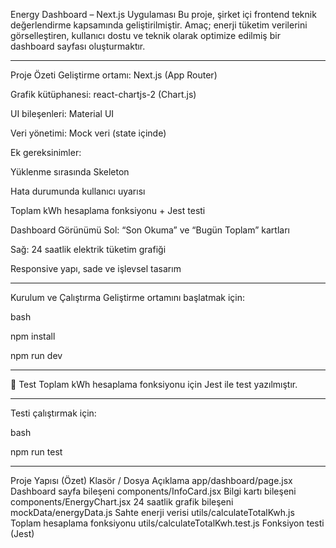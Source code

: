 Energy Dashboard – Next.js Uygulaması
Bu proje, şirket içi frontend teknik değerlendirme kapsamında geliştirilmiştir. Amaç; enerji tüketim verilerini görselleştiren, kullanıcı dostu ve teknik olarak optimize edilmiş bir dashboard sayfası oluşturmaktır.

****************

Proje Özeti
Geliştirme ortamı: Next.js (App Router)

Grafik kütüphanesi: react-chartjs-2 (Chart.js)

UI bileşenleri: Material UI

Veri yönetimi: Mock veri (state içinde)

Ek gereksinimler:

Yüklenme sırasında Skeleton

Hata durumunda kullanıcı uyarısı

Toplam kWh hesaplama fonksiyonu + Jest testi

Dashboard Görünümü
Sol: “Son Okuma” ve “Bugün Toplam” kartları

Sağ: 24 saatlik elektrik tüketim grafiği

Responsive yapı, sade ve işlevsel tasarım

****************

Kurulum ve Çalıştırma
Geliştirme ortamını başlatmak için:

bash

npm install

npm run dev

****************

🧪 Test
Toplam kWh hesaplama fonksiyonu için Jest ile test yazılmıştır.

****************

Testi çalıştırmak için:

bash

npm run test

****************

Proje Yapısı (Özet)
Klasör / Dosya	Açıklama
app/dashboard/page.jsx	Dashboard sayfa bileşeni
components/InfoCard.jsx	Bilgi kartı bileşeni
components/EnergyChart.jsx	24 saatlik grafik bileşeni
mockData/energyData.js	Sahte enerji verisi
utils/calculateTotalKwh.js	Toplam hesaplama fonksiyonu
utils/calculateTotalKwh.test.js	Fonksiyon testi (Jest)

